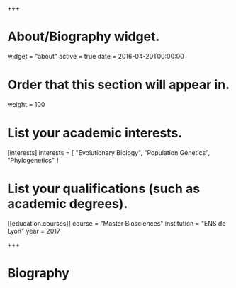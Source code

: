 +++
# About/Biography widget.
widget = "about"
active = true
date = 2016-04-20T00:00:00

# Order that this section will appear in.
weight = 100

# List your academic interests.
[interests]
  interests = [
    "Evolutionary Biology",
    "Population Genetics",
    "Phylogenetics"
  ]

# List your qualifications (such as academic degrees).
[[education.courses]]
  course = "Master Biosciences"
  institution = "ENS de Lyon"
  year = 2017
 
+++

# Biography

